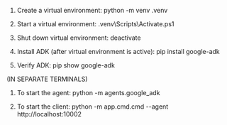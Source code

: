 1. Create a virtual environment:
    python -m venv .venv

2. Start a virtual environment:
    .venv\Scripts\Activate.ps1 

3. Shut down virtual environment:
    deactivate

4. Install ADK (after virtual environment is active):
    pip install google-adk

5. Verify ADK:
    pip show google-adk 




(IN SEPARATE TERMINALS)

1.  To start the agent:
        python -m agents.google_adk

2.  To start the client:
        python -m app.cmd.cmd --agent http://localhost:10002